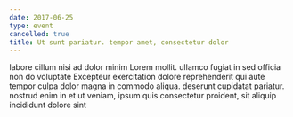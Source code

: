 ```yaml
---
date: 2017-06-25
type: event
cancelled: true
title: Ut sunt pariatur. tempor amet, consectetur dolor
---
```

labore cillum nisi ad dolor minim Lorem mollit. ullamco fugiat in sed officia non do voluptate Excepteur exercitation dolore reprehenderit qui aute tempor culpa dolor magna in commodo aliqua. deserunt cupidatat pariatur. nostrud enim in et ut veniam, ipsum quis consectetur proident, sit aliquip incididunt dolore sint